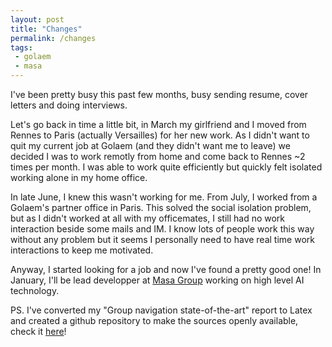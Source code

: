 ```yaml
---
layout: post
title: "Changes"
permalink: /changes
tags:
 - golaem
 - masa
---
```


I've been pretty busy this past few months, busy sending resume, cover letters and doing interviews.

Let's go back in time a little bit, in March my girlfriend and I moved from Rennes to Paris (actually Versailles) for her new work. As I didn't want to quit my current job at Golaem (and they didn't want me to leave) we decided I was to work remotly from home and come back to Rennes ~2 times per month. I was able to work quite efficiently but quickly felt isolated working alone in my home office.

In late June, I knew this wasn't working for me. From July, I worked from a Golaem's partner office in Paris. This solved the social isolation problem, but as I didn't worked at all with my officemates, I still had no work interaction beside some mails and IM. I know lots of people work this way without any problem but it seems I personally need to have real time work interactions to keep me motivated.

Anyway, I started looking for a job and now I've found a pretty good one! In January, I'll be lead developper at [Masa Group](http://www.masagroup.net/) working on high level AI technology.

PS. I've converted my "Group navigation state-of-the-art" report to Latex and created a github repository to make the sources openly available, check it [here](https://github.com/cloderic/Group-navigation-state-of-the-art-report)!
